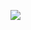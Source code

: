 [![](https://github.com/fiji/Thread_Killer/actions/workflows/build-main.yml/badge.svg)](https://github.com/fiji/Thread_Killer/actions/workflows/build-main.yml)

